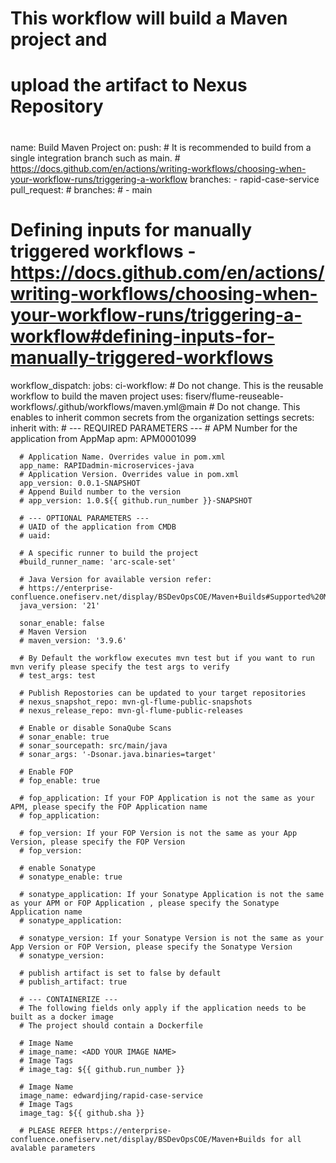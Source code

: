 # This workflow will build a Maven project and 
# upload the artifact to Nexus Repository
# 

name: Build Maven Project
on:
  push:
    # It is recommended to build from a single integration branch such as main.
    # https://docs.github.com/en/actions/writing-workflows/choosing-when-your-workflow-runs/triggering-a-workflow
    branches:
      - rapid-case-service
  pull_request:
    # branches: 
    #   - main

  # Defining inputs for manually triggered workflows - https://docs.github.com/en/actions/writing-workflows/choosing-when-your-workflow-runs/triggering-a-workflow#defining-inputs-for-manually-triggered-workflows
  workflow_dispatch:
jobs:
  ci-workflow:
    # Do not change. This is the reusable workflow to build the maven project
    uses: fiserv/flume-reuseable-workflows/.github/workflows/maven.yml@main
    # Do not change. This enables to inherit common secrets from the organization settings
    secrets: inherit
    with:
      # --- REQUIRED PARAMETERS --- 
      # APM Number for the application from AppMap
      apm: APM0001099 

      # Application Name. Overrides value in pom.xml
      app_name: RAPIDadmin-microservices-java
      # Application Version. Overrides value in pom.xml
      app_version: 0.0.1-SNAPSHOT
      # Append Build number to the version
      # app_version: 1.0.${{ github.run_number }}-SNAPSHOT
      
      # --- OPTIONAL PARAMETERS ---
      # UAID of the application from CMDB
      # uaid: 
      
      # A specific runner to build the project 
      #build_runner_name: 'arc-scale-set'
      
      # Java Version for available version refer: 
      # https://enterprise-confluence.onefiserv.net/display/BSDevOpsCOE/Maven+Builds#Supported%20Maven+&+Java+Versions
      java_version: '21'

      sonar_enable: false
      # Maven Version
      # maven_version: '3.9.6'
      
      # By Default the workflow executes mvn test but if you want to run mvn verify please specify the test args to verify
      # test_args: test
      
      # Publish Repostories can be updated to your target repositories
      # nexus_snapshot_repo: mvn-gl-flume-public-snapshots
      # nexus_release_repo: mvn-gl-flume-public-releases

      # Enable or disable SonaQube Scans
      # sonar_enable: true
      # sonar_sourcepath: src/main/java
      # sonar_args: '-Dsonar.java.binaries=target'
      
      # Enable FOP
      # fop_enable: true

      # fop_application: If your FOP Application is not the same as your APM, please specify the FOP Application name
      # fop_application:

      # fop_version: If your FOP Version is not the same as your App Version, please specify the FOP Version
      # fop_version:

      # enable Sonatype
      # sonatype_enable: true

      # sonatype_application: If your Sonatype Application is not the same as your APM or FOP Application , please specify the Sonatype Application name
      # sonatype_application:

      # sonatype_version: If your Sonatype Version is not the same as your App Version or FOP Version, please specify the Sonatype Version
      # sonatype_version:

      # publish artifact is set to false by default
      # publish_artifact: true

      # --- CONTAINERIZE ---
      # The following fields only apply if the application needs to be built as a docker image
      # The project should contain a Dockerfile
      
      # Image Name
      # image_name: <ADD YOUR IMAGE NAME>
      # Image Tags
      # image_tag: ${{ github.run_number }}

      # Image Name
      image_name: edwardjing/rapid-case-service
      # Image Tags
      image_tag: ${{ github.sha }}

      # PLEASE REFER https://enterprise-confluence.onefiserv.net/display/BSDevOpsCOE/Maven+Builds for all avalable parameters

